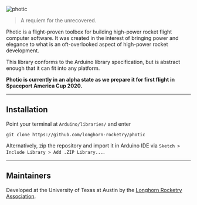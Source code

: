 ![photic](https://stefandebruyn.github.io/assets/images/photic-banner.png)

> A requiem for the unrecovered.

Photic is a flight-proven toolbox for building high-power rocket flight computer
software. It was created in the interest of bringing power and elegance
to what is an oft-overlooked aspect of high-power rocket development.

This library conforms to the Arduino library specification, but is abstract
enough that it can fit into any platform.

**Photic is currently in an alpha state as we prepare it for first flight in
Spaceport America Cup 2020.**

---

## Installation

Point your terminal at `Arduino/libraries/` and enter

```
git clone https://github.com/longhorn-rocketry/photic
```

Alternatively, zip the repository and import it in Arduino IDE via `Sketch > Include Library > Add .ZIP Library...`.

---

## Maintainers

Developed at the University of Texas at Austin by the [Longhorn Rocketry Association](http://www.longhornrocketry.org/).
